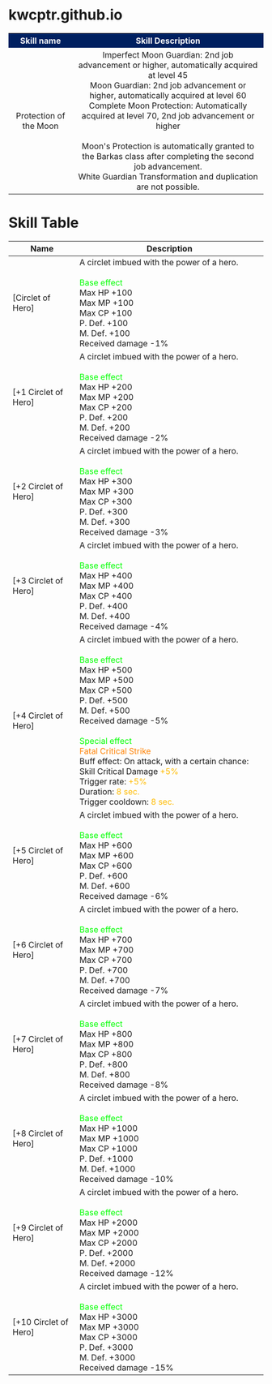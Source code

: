 # kwcptr.github.io





<div class="tableWrapper">
        <table class="">
            <colgroup>
                <col>
                <col>
            </colgroup>
            <tbody>
                <tr>
                    <td style="padding: 4px 8px;background-color: rgb(0, 32, 96);">
                        <div data-contents-type="text" style="text-align: center;"><span
                                style="color:rgb(246, 246, 246);"><strong>
                                    <font style="vertical-align: inherit;">
                                        <font style="vertical-align: inherit;">Skill name</font>
                                    </font>
                                </strong></span></div>
                    </td>
                    <td style="padding: 4px 8px;background-color: rgb(0, 32, 96);">
                        <div data-contents-type="text" style="text-align: center;"><span
                                style="color:rgb(246, 246, 246);"><strong>
                                    <font style="vertical-align: inherit;">
                                        <font style="vertical-align: inherit;">Skill Description</font>
                                    </font>
                                </strong></span></div>
                    </td>
                </tr>
                <tr>
                    <td style="padding: 4px 8px;">
                        <div data-contents-type="text" style="text-align: center;">
                            <font style="vertical-align: inherit;">
                                <font style="vertical-align: inherit;">Protection of the Moon</font>
                            </font>
                        </div>
                    </td>
                    <td style="padding: 4px 8px;">
                        <div data-contents-type="text" style="text-align: center;">
                            <font style="vertical-align: inherit;">
                                <font style="vertical-align: inherit;">Imperfect Moon Guardian: 2nd job advancement or
                                    higher, automatically acquired at level 45</font>
                            </font>
                        </div>
                        <div data-contents-type="text" style="text-align: center;">
                            <font style="vertical-align: inherit;">
                                <font style="vertical-align: inherit;">Moon Guardian: 2nd job advancement or higher,
                                    automatically acquired at level 60</font>
                            </font>
                        </div>
                        <div data-contents-type="text" style="text-align: center;">
                            <font style="vertical-align: inherit;">
                                <font style="vertical-align: inherit;">Complete Moon Protection: Automatically acquired
                                    at level 70, 2nd job advancement or higher</font>
                            </font>
                        </div>
                        <div data-contents-type="text" style="text-align: center;">
                            <font style="vertical-align: inherit;">
                                <font style="vertical-align: inherit;">&ZeroWidthSpace;</font>
                            </font>
                        </div>
                        <div data-contents-type="text" style="text-align: center;">
                            <font style="vertical-align: inherit;">
                                <font style="vertical-align: inherit;">Moon's Protection is automatically granted to the
                                    Barkas class after completing the second job advancement.</font>
                            </font>
                        </div>
                        <div data-contents-type="text" style="text-align: center;">
                            <font style="vertical-align: inherit;">
                                <font style="vertical-align: inherit;">White Guardian Transformation and duplication are
                                    not possible.</font>
                            </font>
                        </div>
                    </td>
                </tr>
            </tbody>
        </table>
    </div>








<h1>Skill Table</h1>

<table>
    <thead>
        <tr>
            <th>Name</th>
            <th>Description</th>
        </tr>
    </thead>
    <tbody>
        <tr>
            <td>[Circlet of Hero]</td>
            <td>A circlet imbued with the power of a hero.<br><br><font color="00FF00">Base effect</font><br>Max HP +100<br>Max MP +100<br>Max CP +100<br>P. Def. +100<br>M. Def. +100<br>Received damage -1%</td>
        </tr>
        <tr>
            <td>[+1 Circlet of Hero]</td>
            <td>A circlet imbued with the power of a hero.<br><br><font color="00FF00">Base effect</font><br>Max HP +200<br>Max MP +200<br>Max CP +200<br>P. Def. +200<br>M. Def. +200<br>Received damage -2%</td>
        </tr>
        <tr>
            <td>[+2 Circlet of Hero]</td>
            <td>A circlet imbued with the power of a hero.<br><br><font color="00FF00">Base effect</font><br>Max HP +300<br>Max MP +300<br>Max CP +300<br>P. Def. +300<br>M. Def. +300<br>Received damage -3%</td>
        </tr>
        <tr>
            <td>[+3 Circlet of Hero]</td>
            <td>A circlet imbued with the power of a hero.<br><br><font color="00FF00">Base effect</font><br>Max HP +400<br>Max MP +400<br>Max CP +400<br>P. Def. +400<br>M. Def. +400<br>Received damage -4%</td>
        </tr>
        <tr>
            <td>[+4 Circlet of Hero]</td>
            <td>A circlet imbued with the power of a hero.<br><br><font color="00FF00">Base effect</font><br>Max HP +500<br>Max MP +500<br>Max CP +500<br>P. Def. +500<br>M. Def. +500<br>Received damage -5%<br><br><font color="00FF00">Special effect</font><br><font color="FF8000">Fatal Critical Strike</font><br>Buff effect: On attack, with a certain chance: Skill Critical Damage <font color="FFBB00">+5%</font><br>Trigger rate: <font color="FFBB00">+5%</font><br>Duration: <font color="FFBB00">8 sec.</font><br>Trigger cooldown: <font color="FFBB00">8 sec.</font></td>
        </tr>
        <tr>
            <td>[+5 Circlet of Hero]</td>
            <td>A circlet imbued with the power of a hero.<br><br><font color="00FF00">Base effect</font><br>Max HP +600<br>Max MP +600<br>Max CP +600<br>P. Def. +600<br>M. Def. +600<br>Received damage -6%</td>
        </tr>
        <tr>
            <td>[+6 Circlet of Hero]</td>
            <td>A circlet imbued with the power of a hero.<br><br><font color="00FF00">Base effect</font><br>Max HP +700<br>Max MP +700<br>Max CP +700<br>P. Def. +700<br>M. Def. +700<br>Received damage -7%</td>
        </tr>
        <tr>
            <td>[+7 Circlet of Hero]</td>
            <td>A circlet imbued with the power of a hero.<br><br><font color="00FF00">Base effect</font><br>Max HP +800<br>Max MP +800<br>Max CP +800<br>P. Def. +800<br>M. Def. +800<br>Received damage -8%</td>
        </tr>
        <tr>
            <td>[+8 Circlet of Hero]</td>
            <td>A circlet imbued with the power of a hero.<br><br><font color="00FF00">Base effect</font><br>Max HP +1000<br>Max MP +1000<br>Max CP +1000<br>P. Def. +1000<br>M. Def. +1000<br>Received damage -10%</td>
        </tr>
        <tr>
            <td>[+9 Circlet of Hero]</td>
            <td>A circlet imbued with the power of a hero.<br><br><font color="00FF00">Base effect</font><br>Max HP +2000<br>Max MP +2000<br>Max CP +2000<br>P. Def. +2000<br>M. Def. +2000<br>Received damage -12%</td>
        </tr>
        <tr>
            <td>[+10 Circlet of Hero]</td>
            <td>A circlet imbued with the power of a hero.<br><br><font color="00FF00">Base effect</font><br>Max HP +3000<br>Max MP +3000<br>Max CP +3000<br>P. Def. +3000<br>M. Def. +3000<br>Received damage -15%</td>
        </tr>
    </tbody>
</table>

</body>
</html>
